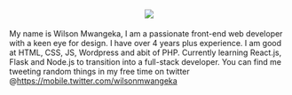 <h1 align="center">
    <img src="https://readme-typing-svg.herokuapp.com/?lines=Hi+there!+🙋‍♂️;I'm+Wilson!+☯️;Pleasure+to+meet+you!+🙂&center=true&size=30&color=0000">
</h1>

My name is Wilson Mwangeka, I am a passionate front-end web developer with a keen eye for design. I have over 4 years plus experience. I am good at HTML, CSS, JS, Wordpress and abit of PHP. Currently learning React.js, Flask and Node.js to transition into a full-stack developer. You can find me tweeting random things in my free time on twitter @https://mobile.twitter.com/wilsonmwangeka

